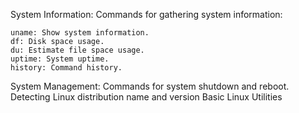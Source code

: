 System Information: Commands for gathering system information:

    uname: Show system information.
    df: Disk space usage.
    du: Estimate file space usage.
    uptime: System uptime.
    history: Command history.

System Management: Commands for system shutdown and reboot.
Detecting Linux distribution name and version
Basic Linux Utilities